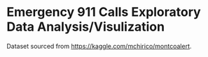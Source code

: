 # Emergency 911 Calls Exploratory Data Analysis/Visulization
Dataset sourced from https://kaggle.com/mchirico/montcoalert.  




